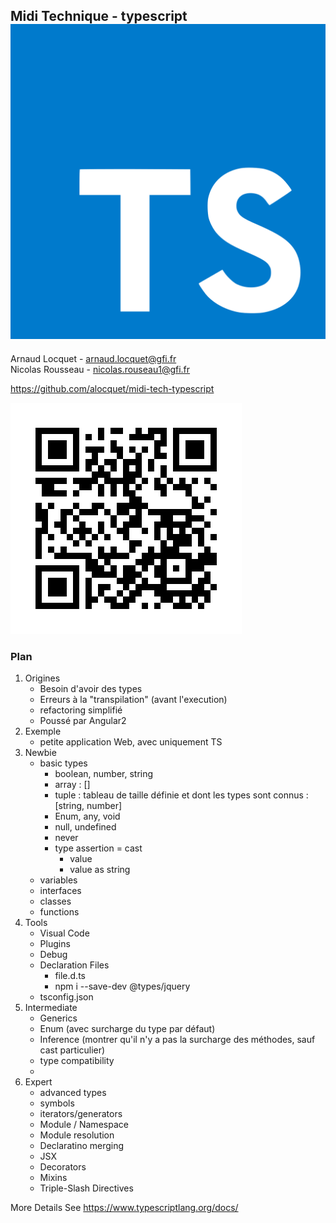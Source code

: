 ## Midi Technique - typescript ![logo](data/presentation/logo.png)  <!-- .element width="40%"-->
Arnaud Locquet - arnaud.locquet@gfi.fr<br>
Nicolas Rousseau - nicolas.rouseau1@gfi.fr



https://github.com/alocquet/midi-tech-typescript

![qrcode](data/presentation/qrcode-slides.jpg)



### Plan
1. Origines
    * Besoin d'avoir des types
    * Erreurs à la "transpilation" (avant l'execution)
    * refactoring simplifié
    * Poussé par Angular2
1. Exemple
    * petite application Web, avec uniquement TS
1. Newbie
    * basic types
        * boolean, number, string
        * array : []
        * tuple : tableau de taille définie et dont les types sont connus : [string, number]
        * Enum, any, void
        * null, undefined
        * never
        * type assertion = cast
            * <string>value
            * value as string
    * variables
    * interfaces
    * classes
    * functions
1. Tools
    * Visual Code
    * Plugins
    * Debug
    * Declaration Files
        * file.d.ts
        * npm i --save-dev @types/jquery
    * tsconfig.json
1. Intermediate
    * Generics
    * Enum (avec surcharge du type par défaut)
    * Inference (montrer qu'il n'y a pas la surcharge des méthodes, sauf cast particulier)
    * type compatibility
    * 
1. Expert
    * advanced types
    * symbols
    * iterators/generators
    * Module / Namespace
    * Module resolution
    * Declaratino merging
    * JSX
    * Decorators
    * Mixins
    * Triple-Slash Directives


More Details
See https://www.typescriptlang.org/docs/